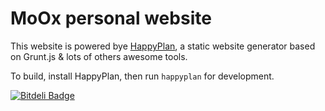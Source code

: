 # MoOx personal website

This website is powered bye [HappyPlan](https://github.com/happyplan/happyplan), a static website generator based on Grunt.js & lots of others awesome tools.

To build, install HappyPlan, then run `happyplan` for development.

[![Bitdeli Badge](https://d2weczhvl823v0.cloudfront.net/MoOx/moox.io/trend.png)](https://bitdeli.com/free "Bitdeli Badge")
